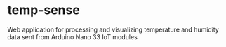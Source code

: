 # temp-sense
Web application for processing and visualizing temperature and humidity data sent from Arduino Nano 33 IoT modules
